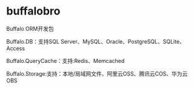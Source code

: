 # buffalobro

Buffalo ORM开发包

Buffalo.DB：支持SQL Server、MySQL、Oracle、PostgreSQL、SQLite、Access

Buffalo.QueryCache：支持:Redis、Memcached

Buffalo.Storage:支持：本地/局域网文件、阿里云OSS、腾讯云COS、华为云OBS

